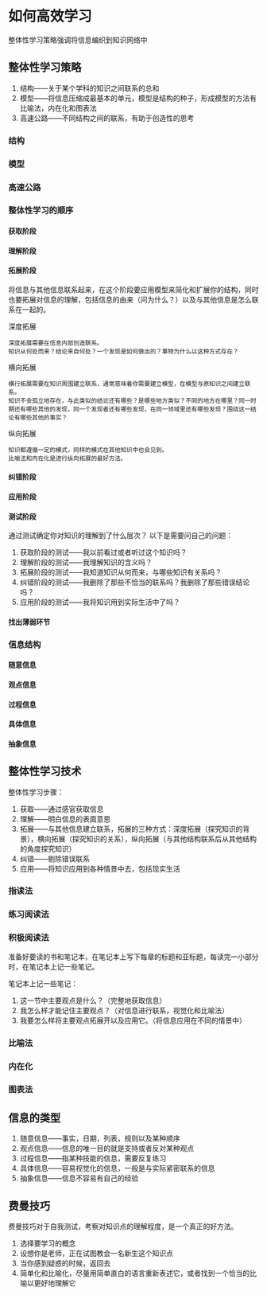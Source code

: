 # 如何高效学习

整体性学习策略强调将信息编织到知识网络中

## 整体性学习策略

1. 结构——关于某个学科的知识之间联系的总和
2. 模型——将信息压缩成最基本的单元，模型是结构的种子，形成模型的方法有比喻法，内在化和图表法
3. 高速公路——不同结构之间的联系，有助于创造性的思考

### 结构
### 模型
### 高速公路

### 整体性学习的顺序
#### 获取阶段
#### 理解阶段
#### 拓展阶段

将信息与其他信息联系起来，在这个阶段要应用模型来简化和扩展你的结构，同时也要拓展对信息的理解，包括信息的由来（问为什么？）以及与其他信息是怎么联系在一起的。

深度拓展

	深度拓展需要在信息内部创造联系。
	知识从何处而来？结论来自何处？一个发现是如何做出的？事物为什么以这种方式存在？

横向拓展

	横行拓展需要在知识周围建立联系，通常意味着你需要建立模型，在模型与原知识之间建立联系。
	知识不会孤立地存在，与此类似的结论还有哪些？是哪些地方类似？不同的地方在哪里？同一时期还有哪些其他的发现，同一个发现者还有哪些发现，在同一领域里还有哪些发现？围绕这一结论有哪些其他的事实？

纵向拓展

	知识都遵循一定的模式，同样的模式在其他知识中也会见到。
	比喻法和内在化是进行纵向拓展的最好方法。

#### 纠错阶段
#### 应用阶段
#### 测试阶段

通过测试确定你对知识的理解到了什么层次？
以下是需要问自己的问题：
1. 获取阶段的测试——我以前看过或者听过这个知识吗？
2. 理解阶段的测试——我理解知识的含义吗？
3. 拓展阶段的测试——我知道知识从何而来，与哪些知识有关系吗？
4. 纠错阶段的测试——我删除了那些不恰当的联系吗？我删除了那些错误结论吗？
5. 应用阶段的测试——我将知识用到实际生活中了吗？

#### 找出薄弱环节

### 信息结构
#### 随意信息
#### 观点信息
#### 过程信息
#### 具体信息
#### 抽象信息


## 整体性学习技术

整体性学习步骤：
1. 获取——通过感官获取信息
2. 理解——明白信息的表面意思
3. 拓展——与其他信息建立联系，拓展的三种方式：深度拓展（探究知识的背景），横向拓展（探究知识的关系），纵向拓展（与其他结构联系后从其他结构的角度探究知识）
4. 纠错——剔除错误联系
5. 应用——将知识应用到各种情景中去，包括现实生活

### 指读法

### 练习阅读法

### 积极阅读法

准备好要读的书和笔记本，在笔记本上写下每章的标题和亚标题，每读完一小部分时，在笔记本上记一些笔记。

笔记本上记一些笔记：
1. 这一节中主要观点是什么？（完整地获取信息）
2. 我怎么样才能记住主要观点？（对信息进行联系，视觉化和比喻法）
3. 我要怎么样将主要观点拓展开以及应用它。（将信息应用在不同的情景中）

### 比喻法

### 内在化

### 图表法

## 信息的类型

1. 随意信息——事实，日期，列表，规则以及某种顺序
2. 观点信息——信息的唯一目的就是支持或者反对某种观点
3. 过程信息——指某种技能的信息，需要反复练习
4. 具体信息——容易视觉化的信息，一般是与实际紧密联系的信息
5. 抽象信息——信息不容易有自己的经验

## 费曼技巧

费曼技巧对于自我测试，考察对知识点的理解程度，是一个真正的好方法。

1. 选择要学习的概念
2. 设想你是老师，正在试图教会一名新生这个知识点
3. 当你感到疑惑的时候，返回去
4. 简单化和比喻化，尽量用简单直白的语言重新表述它，或者找到一个恰当的比喻以更好地理解它

























